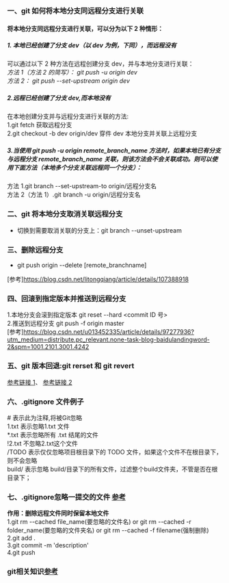 ### 一、git 如何将本地分支同远程分支进行关联

#### 将本地分支同远程分支进行关联，可以分为以下 2 种情形：

##### 1. 本地已经创建了分支 dev（以 dev 为例，下同），而远程没有

可以通过以下 2 种方法在远程创建分支 dev，并与本地分支进行关联：  
_方法 1（方法 2 的简写）： git push -u origin dev_  
_方法 2： git push --set-upstream origin dev_

##### 2.远程已经创建了分支 dev,而本地没有

在本地创建分支并与远程分支进行关联的方法:  
 1.git fetch 获取远程分支  
 2.git checkout -b dev origin/dev 穿件 dev 本地分支并关联上远程分支

##### 3.当使用 git push -u origin remote_branch_name 方法时，如果本地已有分支与远程分支 remote_branch_name 关联，则该方法会不会关联成功。则可以使用下面方法（本地多个分支关联远程同一个分支）：

方法 1.git branch --set-upstream-to origin/远程分支名  
方法 2（方法 1）.git branch -u origin/远程分支名

### 二、git 将本地分支取消关联远程分支

-   切换到需要取消关联的分支上：git branch --unset-upstream

### 三、删除远程分支

-   git push origin --delete [remote_branchname]

[参考]https://blog.csdn.net/litongqiang/article/details/107388918

### 四、回滚到指定版本并推送到远程分支

1.本地分支会滚到指定版本 git reset --hard <commit ID 号>  
2.推送到远程分支 git push -f origin master  
[参考]https://blog.csdn.net/u013452335/article/details/97277936?utm_medium=distribute.pc_relevant.none-task-blog-baidulandingword-2&spm=1001.2101.3001.4242

### 五、git 版本回退:git rerset 和 git revert

[参考链接 1](https://github.com/includeios/document/issues/12)、
[参考链接 2](https://includeios.github.io/archives/)

### 六、.gitignore 文件例子
\# 表示此为注释,将被Git忽略  
1.txt     表示忽略1.txt 文件  
*.txt    表示忽略所有 .txt 结尾的文件  
!2.txt  不忽略2.txt这个文件  
/TODO  表示仅仅忽略项目根目录下的 TODO 文件，如果这个文件不在根目录下，则不会忽略  
build/   表示忽略 build/目录下的所有文件，过滤整个build文件夹，不管是否在根目录下；

### 七、.gitignore忽略一提交的文件 [参考](https://www.cnblogs.com/zqifa/p/git-rm-1.html)
**作用：删除远程文件同时保留本地文件**  
1.git rm --cached file_name(要忽略的文件名) or git rm --cached -r folder_name(要忽略的文件夹名) or git rm --cached -f filename(强制删除)  
2.git add .  
3.git commit -m 'description'   
4.git push  

### git相关知识[参考](https://www.yiibai.com/git/git_rebase.html)